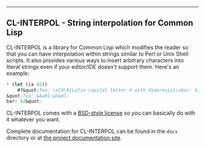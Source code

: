 --------------------------------------------------
CL-INTERPOL - String interpolation for Common Lisp
--------------------------------------------------

CL-INTERPOL is a library for Common Lisp which modifies the reader so
that you can have interpolation within strings similar to Perl or Unix Shell
scripts. It also provides various ways to insert arbitrary characters
into literal strings even if your editor/IDE doesn't support them.
Here's an example:

~~~lisp
* (let ((a 42))
    #?&quot;foo: \xC4\N{Latin capital letter U with diaeresis}\nbar: ${a}&quot;)
&quot;foo: &Auml;&Uuml;
bar: 42&quot;
~~~

CL-INTERPOL comes with a [BSD-style
license](http://www.opensource.org/licenses/bsd-license.php) so you
can basically do with it whatever you want.

Complete documentation for CL-INTERPOL can be found in the `docs`
directory or at [the project documentation
site](http://edicl.github.io/cl-interpol/).
